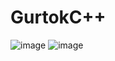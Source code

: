 # GurtokC++
![image](https://github.com/user-attachments/assets/641e614f-e46f-4a62-8b8c-ae566fea68ef)
![image](https://github.com/user-attachments/assets/0f4843c4-d29b-4f00-a5fb-e8f2a3213859)


